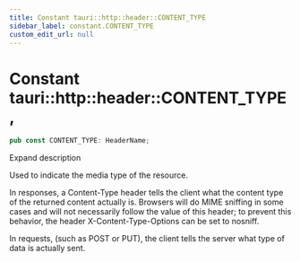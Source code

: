 ```yaml
---
title: Constant tauri::http::header::CONTENT_TYPE
sidebar_label: constant.CONTENT_TYPE
custom_edit_url: null
---
```


  # Constant tauri::http&#x3A;:header::CONTENT_TYPE,

```rs
pub const CONTENT_TYPE: HeaderName;
```

Expand description

Used to indicate the media type of the resource.

In responses, a Content-Type header tells the client what the content type of the returned content actually is. Browsers will do MIME sniffing in some cases and will not necessarily follow the value of this header; to prevent this behavior, the header X-Content-Type-Options can be set to nosniff.

In requests, (such as POST or PUT), the client tells the server what type of data is actually sent.
  